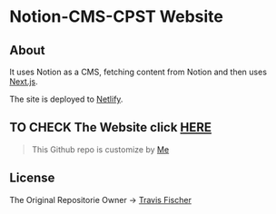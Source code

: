# Notion-CMS-CPST Website

## About 

It uses Notion as a CMS, fetching content from Notion and then uses [Next.js](https://nextjs.org/).

The site is deployed to [Netlify](http://netlify.com).

TO CHECK The Website click [HERE](https://cpst.neltify.app)
--

>This Github repo is customize by [Me](https://www.github.com/MounibNemmiche)
## License

The Original Repositorie Owner -> [Travis Fischer](https://github.com/transitive-bullshit/nextjs-notion-starter-kit)
